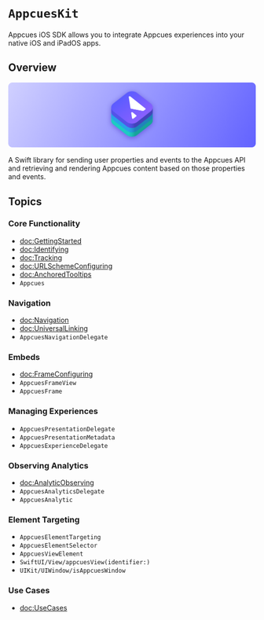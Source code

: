 # ``AppcuesKit``

Appcues iOS SDK allows you to integrate Appcues experiences into your native iOS and iPadOS apps.

## Overview

![AppcuesKit icon](banner.png)

A Swift library for sending user properties and events to the Appcues API and retrieving and rendering Appcues content based on those properties and events.

## Topics

### Core Functionality

- <doc:GettingStarted>
- <doc:Identifying>
- <doc:Tracking>
- <doc:URLSchemeConfiguring>
- <doc:AnchoredTooltips>
- ``Appcues``

### Navigation

- <doc:Navigation>
- <doc:UniversalLinking>
- ``AppcuesNavigationDelegate``

### Embeds

- <doc:FrameConfiguring>
- ``AppcuesFrameView``
- ``AppcuesFrame``

### Managing Experiences

- ``AppcuesPresentationDelegate``
- ``AppcuesPresentationMetadata``
- ``AppcuesExperienceDelegate``

### Observing Analytics

- <doc:AnalyticObserving>
- ``AppcuesAnalyticsDelegate``
- ``AppcuesAnalytic``

### Element Targeting

- ``AppcuesElementTargeting``
- ``AppcuesElementSelector``
- ``AppcuesViewElement``
- ``SwiftUI/View/appcuesView(identifier:)``
- ``UIKit/UIWindow/isAppcuesWindow``

### Use Cases

- <doc:UseCases>
